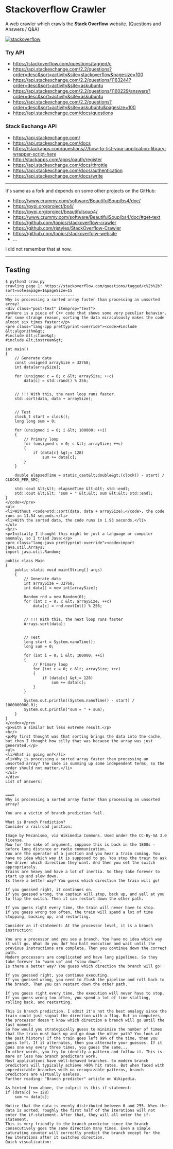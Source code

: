 
# Stackoverflow Crawler

A web crawler which crawls the **Stack Overflow** website. (Questions and Answers / Q&A)

[![stackoverflow](logo.png)](https://stackoverflow.com/)

### Try API

- https://stackoverflow.com/questions/tagged/c
- https://api.stackexchange.com/2.2/questions?order=desc&sort=activity&site=stackoverflow&pagesize=100
- https://api.stackexchange.com/2.2/questions/1163244?order=desc&sort=activity&site=askubuntu
- https://api.stackexchange.com/2.2/questions/1160229/answers?order=desc&sort=activity&site=askubuntu
- https://api.stackexchange.com/2.2/questions?order=desc&sort=activity&site=askubuntu&pagesize=100
- https://api.stackexchange.com/docs/questions

### Stack Exchange API

- https://api.stackexchange.com/
- https://api.stackexchange.com/docs
- https://stackapps.com/questions/7/how-to-list-your-application-library-wrapper-script-here
- http://stackapps.com/apps/oauth/register
- https://api.stackexchange.com/docs/throttle
- https://api.stackexchange.com/docs/authentication
- https://api.stackexchange.com/docs/write

-------

It's same as a fork and depends on some other projects on the GitHub:

- https://www.crummy.com/software/BeautifulSoup/bs4/doc/
- https://pypi.org/project/bs4/
- https://pypi.org/project/beautifulsoup4/
- https://www.crummy.com/software/BeautifulSoup/bs4/doc/#get-text
- https://github.com/topics/stackoverflow-crawler
- https://github.com/rjstyles/StackOverflow-Crawler
- https://github.com/topics/stackoverfolw-website
- ...

I did not remember that at now.

---------

## Testing

```
$ python3 craw.py
crawling page 1: https://stackoverflow.com/questions/tagged/c%2b%2b?sort=votes&page=1&pageSize=15
------------------------------
Why is processing a sorted array faster than processing an unsorted array?
<div class="post-text" itemprop="text">
<p>Here is a piece of C++ code that shows some very peculiar behavior. For some strange reason, sorting the data miraculously makes the code almost six times faster:</p>
<pre class="lang-cpp prettyprint-override"><code>#include &lt;algorithm&gt;
#include &lt;ctime&gt;
#include &lt;iostream&gt;

int main()
{
	// Generate data
	const unsigned arraySize = 32768;
	int data[arraySize];

	for (unsigned c = 0; c &lt; arraySize; ++c)
		data[c] = std::rand() % 256;


	// !!! With this, the next loop runs faster.
	std::sort(data, data + arraySize);


	// Test
	clock_t start = clock();
	long long sum = 0;

	for (unsigned i = 0; i &lt; 100000; ++i)
	{
		// Primary loop
		for (unsigned c = 0; c &lt; arraySize; ++c)
		{
			if (data[c] &gt;= 128)
				sum += data[c];
		}
	}

	double elapsedTime = static_cast&lt;double&gt;(clock() - start) / CLOCKS_PER_SEC;

	std::cout &lt;&lt; elapsedTime &lt;&lt; std::endl;
	std::cout &lt;&lt; "sum = " &lt;&lt; sum &lt;&lt; std::endl;
}
</code></pre>
<ul>
<li>Without <code>std::sort(data, data + arraySize);</code>, the code runs in 11.54 seconds.</li>
<li>With the sorted data, the code runs in 1.93 seconds.</li>
</ul>
<hr/>
<p>Initially I thought this might be just a language or compiler anomaly, so I tried Java:</p>
<pre class="lang-java prettyprint-override"><code>import java.util.Arrays;
import java.util.Random;

public class Main
{
	public static void main(String[] args)
	{
		// Generate data
		int arraySize = 32768;
		int data[] = new int[arraySize];

		Random rnd = new Random(0);
		for (int c = 0; c &lt; arraySize; ++c)
			data[c] = rnd.nextInt() % 256;


		// !!! With this, the next loop runs faster
		Arrays.sort(data);


		// Test
		long start = System.nanoTime();
		long sum = 0;

		for (int i = 0; i &lt; 100000; ++i)
		{
			// Primary loop
			for (int c = 0; c &lt; arraySize; ++c)
			{
				if (data[c] &gt;= 128)
					sum += data[c];
			}
		}

		System.out.println((System.nanoTime() - start) / 1000000000.0);
		System.out.println("sum = " + sum);
	}
}
</code></pre>
<p>with a similar but less extreme result.</p>
<hr/>
<p>My first thought was that sorting brings the data into the cache, but then I thought how silly that was because the array was just generated.</p>
<ul>
<li>What is going on?</li>
<li>Why is processing a sorted array faster than processing an unsorted array? The code is summing up some independent terms, so the order should not matter.</li>
</ul>
</div>
List of answers:


===>
Why is processing a sorted array faster than processing an unsorted array?

You are a victim of branch prediction fail.

What is Branch Prediction?
Consider a railroad junction:

Image by Mecanismo, via Wikimedia Commons. Used under the CC-By-SA 3.0 license.
Now for the sake of argument, suppose this is back in the 1800s - before long distance or radio communication.
You are the operator of a junction and you hear a train coming. You have no idea which way it is supposed to go. You stop the train to ask the driver which direction they want. And then you set the switch appropriately.
Trains are heavy and have a lot of inertia. So they take forever to start up and slow down.
Is there a better way? You guess which direction the train will go!

If you guessed right, it continues on.
If you guessed wrong, the captain will stop, back up, and yell at you to flip the switch. Then it can restart down the other path.

If you guess right every time, the train will never have to stop.
If you guess wrong too often, the train will spend a lot of time stopping, backing up, and restarting.

Consider an if-statement: At the processor level, it is a branch instruction:

You are a processor and you see a branch. You have no idea which way it will go. What do you do? You halt execution and wait until the previous instructions are complete. Then you continue down the correct path.
Modern processors are complicated and have long pipelines. So they take forever to "warm up" and "slow down".
Is there a better way? You guess which direction the branch will go!

If you guessed right, you continue executing.
If you guessed wrong, you need to flush the pipeline and roll back to the branch. Then you can restart down the other path.

If you guess right every time, the execution will never have to stop.
If you guess wrong too often, you spend a lot of time stalling, rolling back, and restarting.

This is branch prediction. I admit it's not the best analogy since the train could just signal the direction with a flag. But in computers, the processor doesn't know which direction a branch will go until the last moment.
So how would you strategically guess to minimize the number of times that the train must back up and go down the other path? You look at the past history! If the train goes left 99% of the time, then you guess left. If it alternates, then you alternate your guesses. If it goes one way every three times, you guess the same...
In other words, you try to identify a pattern and follow it. This is more or less how branch predictors work.
Most applications have well-behaved branches. So modern branch predictors will typically achieve >90% hit rates. But when faced with unpredictable branches with no recognizable patterns, branch predictors are virtually useless.
Further reading: "Branch predictor" article on Wikipedia.

As hinted from above, the culprit is this if-statement:
if (data[c] >= 128)
	sum += data[c];

Notice that the data is evenly distributed between 0 and 255. When the data is sorted, roughly the first half of the iterations will not enter the if-statement. After that, they will all enter the if-statement.
This is very friendly to the branch predictor since the branch consecutively goes the same direction many times. Even a simple saturating counter will correctly predict the branch except for the few iterations after it switches direction.
Quick visualization: